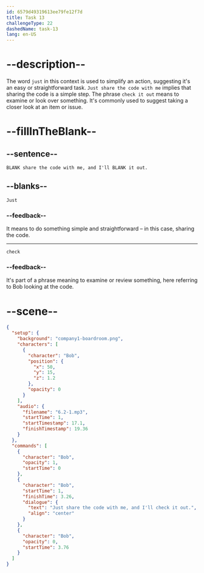 ```yaml
---
id: 6579d49319613ee79fe12f7d
title: Task 13
challengeType: 22
dashedName: task-13
lang: en-US
---
```


<!-- (Audio) Bob: Just share the code with me, and I'll check it out. -->

# --description--

The word `just` in this context is used to simplify an action, suggesting it's an easy or straightforward task. `Just share the code with me` implies that sharing the code is a simple step. The phrase `check it out` means to examine or look over something. It's commonly used to suggest taking a closer look at an item or issue.

# --fillInTheBlank--

## --sentence--

`BLANK share the code with me, and I'll BLANK it out.`

## --blanks--

`Just`

### --feedback--

It means to do something simple and straightforward – in this case, sharing the code.

---

`check`

### --feedback--

It's part of a phrase meaning to examine or review something, here referring to Bob looking at the code.

# --scene--

```json
{
  "setup": {
    "background": "company1-boardroom.png",
    "characters": [
      {
        "character": "Bob",
        "position": {
          "x": 50,
          "y": 15,
          "z": 1.2
        },
        "opacity": 0
      }
    ],
    "audio": {
      "filename": "6.2-1.mp3",
      "startTime": 1,
      "startTimestamp": 17.1,
      "finishTimestamp": 19.36
    }
  },
  "commands": [
    {
      "character": "Bob",
      "opacity": 1,
      "startTime": 0
    },
    {
      "character": "Bob",
      "startTime": 1,
      "finishTime": 3.26,
      "dialogue": {
        "text": "Just share the code with me, and I'll check it out.",
        "align": "center"
      }
    },
    {
      "character": "Bob",
      "opacity": 0,
      "startTime": 3.76
    }
  ]
}
```
